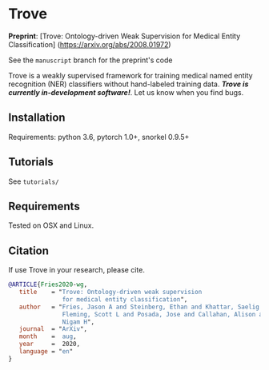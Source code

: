 # Trove 

**Preprint**: [Trove: Ontology-driven Weak Supervision for Medical Entity Classification] (https://arxiv.org/abs/2008.01972)

See the `manuscript` branch for the preprint's code


Trove is a weakly supervised framework for training medical named entity recognition (NER) classifiers without hand-labeled training data.
***Trove is currently in-development software!***. Let us know when you find bugs.

## Installation

Requirements: python 3.6, pytorch 1.0+, snorkel 0.9.5+

## Tutorials

See `tutorials/`

## Requirements

Tested on OSX and Linux.

## Citation
If use Trove in your research, please cite.

```bibtex
@ARTICLE{Fries2020-wg,
   title    = "Trove: Ontology-driven weak supervision 
               for medical entity classification",
   author   = "Fries, Jason A and Steinberg, Ethan and Khattar, Saelig and
               Fleming, Scott L and Posada, Jose and Callahan, Alison and Shah,
               Nigam H",
   journal  = "ArXiv",
   month    =  aug,
   year     =  2020,
   language = "en"
}
```

